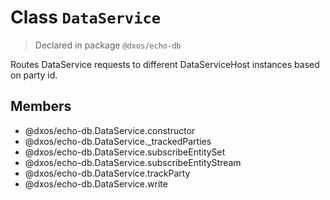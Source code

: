 # Class `DataService`
> Declared in package `@dxos/echo-db`

Routes DataService requests to different DataServiceHost instances based on party id.

## Members
- @dxos/echo-db.DataService.constructor
- @dxos/echo-db.DataService._trackedParties
- @dxos/echo-db.DataService.subscribeEntitySet
- @dxos/echo-db.DataService.subscribeEntityStream
- @dxos/echo-db.DataService.trackParty
- @dxos/echo-db.DataService.write
